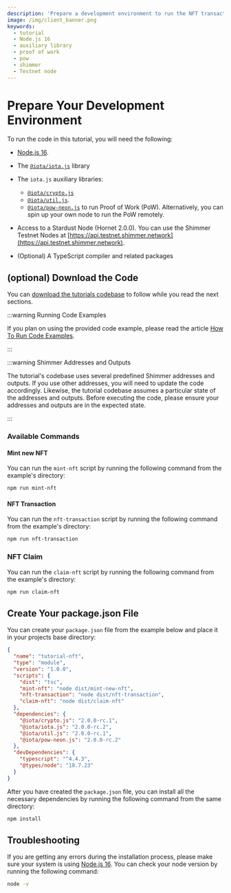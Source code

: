 ```yaml
---
description: 'Prepare a development environment to run the NFT transactions with iota.js tutorial.'
image: /img/client_banner.png
keywords:
  - tutorial
  - Node.js 16
  - auxiliary library
  - proof of work
  - pow
  - shimmer
  - Testnet node
---
```


# Prepare Your Development Environment

To run the code in this tutorial, you will need the following:

- [Node.js 16](https://nodejs.org/en/blog/release/v16.16.0/).
- The [`@iota/iota.js`](https://www.npmjs.com/package/@iota/iota.js) library
- The `iota.js` auxiliary libraries:

  - [`@iota/crypto.js`](https://www.npmjs.com/package/@iota/crypto.js)
  - [`@iota/util.js`](https://www.npmjs.com/package/@iota/util.js).
  - [`@iota/pow-neon.js`](https://www.npmjs.com/package/@iota/pow-neon.js) to run Proof of Work (PoW). Alternatively,
    you can spin up your own node to run the PoW remotely.

- Access to a Stardust Node (Hornet 2.0.0). You can use the Shimmer Testnet Nodes
  at [https://api.testnet.shimmer.network](https://api.testnet.shimmer.network).
- (Optional) A TypeScript compiler and related packages

## (optional) Download the Code

You
can [download the tutorials codebase](https://github.com/iotaledger/iota.js/tree/feat/stardust/packages/iota/examples/shimmer-alias-transaction-tutorial)
to follow while you read the next sections.

:::warning Running Code Examples

If you plan on using the provided code example, please read the article [How To Run Code Examples](../../how_tos/run_how_tos.mdx).

:::

:::warning Shimmer Addresses and Outputs

The tutorial's codebase uses several predefined Shimmer addresses and outputs. If you use other addresses, you will need to update the code accordingly. Likewise, the tutorial codebase assumes a particular state of the addresses and outputs. Before executing the code, please ensure your addresses and outputs are in the expected state.

:::

### Available Commands

#### Mint new NFT

You can run the `mint-nft` script by running the following command from the example's directory:

```bash
npm run mint-nft
```

#### NFT Transaction

You can run the `nft-transaction` script by running the following command from the example's directory:

```bash
npm run nft-transaction
```

### NFT Claim

You can run the `claim-nft` script by running the following command from the example's directory:

```bash
npm run claim-nft
```

## Create Your package.json File

You can create your `package.json` file from the example below and place it in your projects base directory:

```json
{
  "name": "tutorial-nft",
  "type": "module",
  "version": "1.0.0",
  "scripts": {
    "dist": "tsc",
    "mint-nft": "node dist/mint-new-nft",
    "nft-transaction": "node dist/nft-transaction",
    "claim-nft": "node dist/claim-nft"
  },
  "dependencies": {
    "@iota/crypto.js": "2.0.0-rc.1",
    "@iota/iota.js": "2.0.0-rc.2",
    "@iota/util.js": "2.0.0-rc.1",
    "@iota/pow-neon.js": "2.0.0-rc.2"
  },
  "devDependencies": {
    "typescript": "^4.4.3",
    "@types/node": "18.7.23"
  }
}
```

After you have created the `package.json` file, you can install all the necessary dependencies by running the following
command from the same directory:

```bash
npm install
```

## Troubleshooting

If you are getting any errors during the installation process, please make sure your system is
using [Node.js 16](https://nodejs.org/en/blog/release/v16.16.0/). You can check your node version by running the
following command:

```bash
node -v
```
